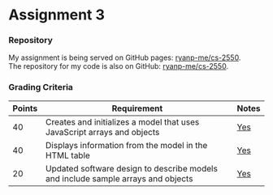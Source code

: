 # Assignment 3

### Repository

My assignment is being served on GitHub pages: [ryanp-me/cs-2550][1].  
The repository for my code is also on GitHub: [ryanp-me/cs-2550][2].

[1]: http://ryanp-me.github.io/cs-2550/ "GitHub Pages"
[2]: https://github.com/ryanp-me/cs-2550/tree/master/connect-four/app "GitHub Repository"

### Grading Criteria

Points | Requirement                                                                      | Notes
-------|----------------------------------------------------------------------------------|-------
40     | Creates and initializes a model that uses JavaScript arrays and objects          | [Yes][3]
40     | Displays information from the model in the HTML table                            | [Yes][4]
20     | Updated software design to describe models and include sample arrays and objects | [Yes][5]

[3]: https://github.com/ryanp-me/cs-2550/blob/be458ea31eb8959d2b2778bdc377b81340bdbab1/connect-four/app/js/game/controller.js#L7 "model initialization"
[4]: https://github.com/ryanp-me/cs-2550/blob/be458ea31eb8959d2b2778bdc377b81340bdbab1/connect-four/app/js/game/view.js#L14-52 "DOM generation"
[5]: http://ryanp-me.github.io/cs-2550/design.html#objects "object software design"
